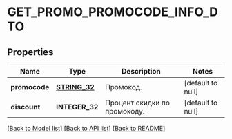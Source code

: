 # GET_PROMO_PROMOCODE_INFO_DTO

## Properties
Name | Type | Description | Notes
------------ | ------------- | ------------- | -------------
**promocode** | [**STRING_32**](STRING_32.md) | Промокод. | [default to null]
**discount** | **INTEGER_32** | Процент скидки по промокоду. | [default to null]

[[Back to Model list]](../README.md#documentation-for-models) [[Back to API list]](../README.md#documentation-for-api-endpoints) [[Back to README]](../README.md)


